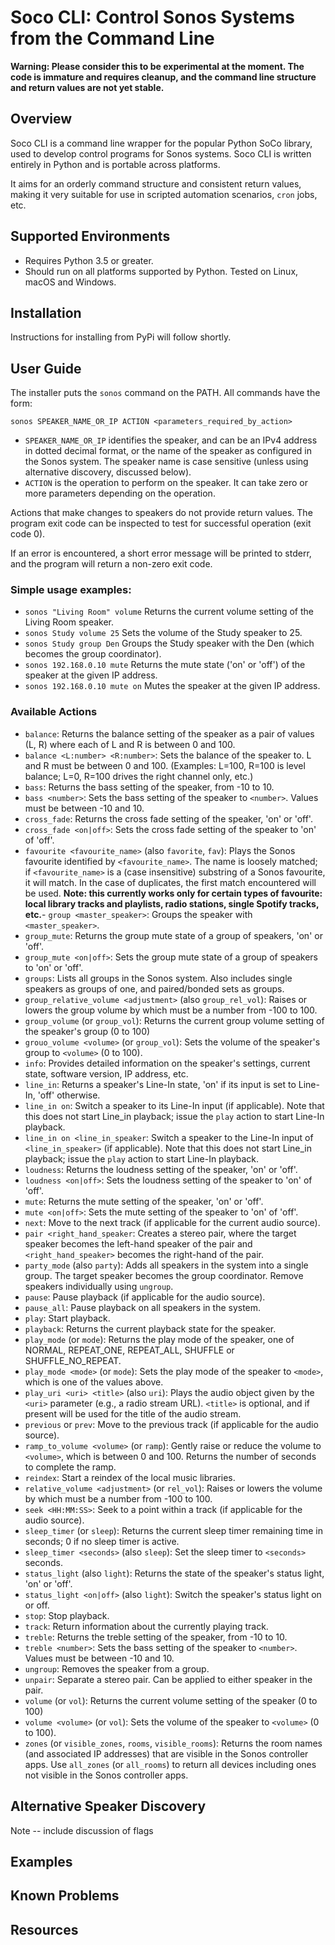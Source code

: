 # Soco CLI: Control Sonos Systems from the Command Line

**Warning: Please consider this to be experimental at the moment. The code is immature and requires cleanup, and the command line structure and return values are not yet stable.**

## Overview

Soco CLI is a command line wrapper for the popular Python SoCo library, used to develop control programs for Sonos systems. Soco CLI is written entirely in Python and is portable across platforms.

It aims for an orderly command structure and consistent return values, making it very suitable for use in scripted automation scenarios, `cron` jobs, etc.

## Supported Environments

- Requires Python 3.5 or greater.
- Should run on all platforms supported by Python. Tested on Linux, macOS and Windows.

## Installation

Instructions for installing from PyPi will follow shortly.

## User Guide

The installer puts the `sonos` command on the PATH. All commands have the form:

```
sonos SPEAKER_NAME_OR_IP ACTION <parameters_required_by_action>
```

- `SPEAKER_NAME_OR_IP` identifies the speaker, and can be an IPv4 address in dotted decimal format, or the name of the speaker as configured in the Sonos system. The speaker name is case sensitive (unless using alternative discovery, discussed below).
- `ACTION` is the operation to perform on the speaker. It can take zero or more parameters depending on the operation.

Actions that make changes to speakers do not provide return values. The program exit code can be inspected to test for successful operation (exit code 0).

If an error is encountered, a short error message will be printed to stderr, and the program will return a non-zero exit code.

### Simple usage examples:

- `sonos "Living Room" volume` Returns the current volume setting of the Living Room speaker.
- `sonos Study volume 25` Sets the volume of the Study speaker to 25.
- `sonos Study group Den` Groups the Study speaker with the Den (which becomes the group coordinator).
- `sonos 192.168.0.10 mute` Returns the mute state ('on' or 'off') of the speaker at the given IP address.
- `sonos 192.168.0.10 mute on` Mutes the speaker at the given IP address.


### Available Actions

- `balance`: Returns the balance setting of the speaker as a pair of values (L, R) where each of L and R is between 0 and 100.
- `balance <L:number> <R:number>`: Sets the balance of the speaker to. L and R must be between 0 and 100. (Examples: L=100, R=100 is level balance; L=0, R=100 drives the right channel only, etc.)
- `bass`: Returns the bass setting of the speaker, from -10 to 10.
- `bass <number>`: Sets the bass setting of the speaker to `<number>`. Values must be between -10 and 10.
- `cross_fade`: Returns the cross fade setting of the speaker, 'on' or 'off'.
- `cross_fade <on|off>`: Sets the cross fade setting of the speaker to 'on' of 'off'.
- `favourite <favourite_name>` (also `favorite`, `fav`): Plays the Sonos favourite identified by `<favourite_name>`. The name is loosely matched; if `<favourite_name>` is a (case insensitive) substring of a Sonos favourite, it will match. In the case of duplicates, the first match encountered will be used. **Note: this currently works only for certain types of favourite: local library tracks and playlists, radio stations, single Spotify tracks, etc.**- `group <master_speaker>`: Groups the speaker with `<master_speaker>`.
- `group_mute`: Returns the group mute state of a group of speakers, 'on' or 'off'.
- `group_mute <on|off>`: Sets the group mute state of a group of speakers to 'on' or 'off'.
- `groups`: Lists all groups in the Sonos system. Also includes single speakers as groups of one, and paired/bonded sets as groups.
- `group_relative_volume <adjustment>` (also `group_rel_vol`): Raises or lowers the group volume by <adjustment> which must be a number from -100 to 100.
- `group_volume` (or `group_vol`): Returns the current group volume setting of the speaker's group (0 to 100)
- `grouo_volume <volume>` (or `group_vol`): Sets the volume of the speaker's group to `<volume>` (0 to 100).
- `info`: Provides detailed information on the speaker's settings, current state, software version, IP address, etc.
- `line_in`: Returns a speaker's Line-In state, 'on' if its input is set to Line-In, 'off' otherwise.
- `line_in on`: Switch a speaker to its Line-In input (if applicable). Note that this does not start Line_in playback; issue the `play` action to start Line-In playback.
- `line_in on <line_in_speaker`: Switch a speaker to the Line-In input of `<line_in_speaker>` (if applicable). Note that this does not start Line_in playback; issue the `play` action to start Line-In playback.
- `loudness`: Returns the loudness setting of the speaker, 'on' or 'off'.
- `loudness <on|off>`: Sets the loudness setting of the speaker to 'on' of 'off'.
- `mute`: Returns the mute setting of the speaker, 'on' or 'off'.
- `mute <on|off>`: Sets the mute setting of the speaker to 'on' of 'off'.
- `next`: Move to the next track (if applicable for the current audio source).
- `pair <right_hand_speaker`: Creates a stereo pair, where the target speaker becomes the left-hand speaker of the pair and `<right_hand_speaker>` becomes the right-hand of the pair.
- `party_mode` (also `party`): Adds all speakers in the system into a single group. The target speaker becomes the group coordinator. Remove speakers individually using `ungroup`.
- `pause`: Pause playback (if applicable for the audio source).
- `pause_all`: Pause playback on all speakers in the system.
- `play`: Start playback.
- `playback`: Returns the current playback state for the speaker.
- `play_mode` (or `mode`): Returns the play mode of the speaker, one of NORMAL, REPEAT_ONE, REPEAT_ALL, SHUFFLE or SHUFFLE_NO_REPEAT.
- `play_mode <mode>` (or `mode`): Sets the play mode of the speaker to `<mode>`, which is one of the values above.
- `play_uri <uri> <title>` (also `uri`): Plays the audio object given by the `<uri>` parameter (e.g., a radio stream URL). `<title>` is optional, and if present will be used for the title of the audio stream.
- `previous` or `prev`: Move to the previous track (if applicable for the audio source).
- `ramp_to_volume <volume>` (or `ramp`): Gently raise or reduce the volume to `<volume>`, which is between 0 and 100. Returns the number of seconds to complete the ramp.
- `reindex`: Start a reindex of the local music libraries.
- `relative_volume <adjustment>` (or `rel_vol`): Raises or lowers the volume by <adjustment> which must be a number from -100 to 100.
- `seek <HH:MM:SS>`: Seek to a point within a track (if applicable for the audio source).
- `sleep_timer` (or `sleep`): Returns the current sleep timer remaining time in seconds; 0 if no sleep timer is active.
- `sleep_timer <seconds>` (also `sleep`): Set the sleep timer to `<seconds>` seconds.
- `status_light` (also `light`): Returns the state of the speaker's status light, 'on' or 'off'.
- `status_light <on|off>` (also `light`): Switch the speaker's status light on or off.
- `stop`: Stop playback.
- `track`: Return information about the currently playing track.
- `treble`: Returns the treble setting of the speaker, from -10 to 10.
- `treble <number>`: Sets the bass setting of the speaker to `<number>`. Values must be between -10 and 10.
- `ungroup`: Removes the speaker from a group.
- `unpair`: Separate a stereo pair. Can be applied to either speaker in the pair.
- `volume` (or `vol`): Returns the current volume setting of the speaker (0 to 100)
- `volume <volume>` (or `vol`): Sets the volume of the speaker to `<volume>` (0 to 100).
- `zones` (or `visible_zones`, `rooms`, `visible_rooms`): Returns the room names (and associated IP addresses) that are visible in the Sonos controller apps. Use `all_zones` (or `all_rooms`) to return all devices including ones not visible in the Sonos controller apps.

## Alternative Speaker Discovery

Note -- include discussion of flags

## Examples

## Known Problems

## Resources